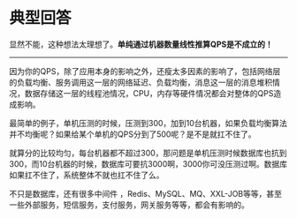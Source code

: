 # 典型回答


显然不能，这种想法太理想了。**单纯通过机器数量线性推算QPS是不成立的！**

****

因为你的QPS，除了应用本身的影响之外，还瘦太多因素的影响了，包括网络层的负载均衡、服务调用这一层的网络延迟、负载均衡，消息这一层的消息堆积情况，数据存储这一层的线程池情况，CPU，内存等硬件情况都会对整体的QPS造成影响。



最简单的例子，单机压测的时候，压测到300，加到10台机器，如果负载均衡算法并不均衡呢？如果给某个单机的QPS分到了500呢？是不是就扛不住了。



就算分的比较均匀，每台机器都不超过300，那问题是单机压测时候数据库也抗到300，而10台机器的时候，数据库可要抗3000啊，3000你可没压测过啊。数据库如果扛不住了，系统整体不就也扛不住了么。



不只是数据库，还有很多中间件 ，Redis、MySQL、MQ、XXL-JOB等等，甚至一些外部服务，短信服务，支付服务，网关服务等等，都会有影响的。





